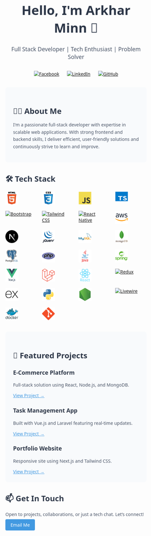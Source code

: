 <div align="center" style="max-width: 800px; margin: auto; padding: 2rem; font-family: 'Segoe UI', Tahoma, Geneva, Verdana, sans-serif; color: #2d3748;">

  <!-- Header -->
  <header style="margin-bottom: 2rem;">
    <h1 style="font-size: 2.5rem; font-weight: 700;">Hello, I'm Arkhar Minn 👋</h1>
    <p style="font-size: 1.1rem; color: #4a5568;">Full Stack Developer | Tech Enthusiast | Problem Solver</p>
  </header>

  <!-- Social Links -->
  <section style="display: flex; justify-content: center; gap: 1.5rem; margin-bottom: 2rem;">
    <a href="https://www.facebook.com/akmin.9060" target="_blank" title="Facebook">
      <img src="https://raw.githubusercontent.com/rahuldkjain/github-profile-readme-generator/master/src/images/icons/Social/facebook.svg" alt="Facebook" width="32" />
    </a>
    <a href="https://www.linkedin.com/in/arkhar-minn-901a752a8" target="_blank" title="LinkedIn">
      <img src="https://upload.wikimedia.org/wikipedia/commons/8/81/LinkedIn_icon.svg" alt="LinkedIn" width="32" />
    </a>
    <a href="https://github.com/ArKharMinn" target="_blank" title="GitHub">
      <img src="https://raw.githubusercontent.com/rahuldkjain/github-profile-readme-generator/master/src/images/icons/Social/github.svg" alt="GitHub" width="32" />
    </a>
  </section>

  <!-- About Me -->
  <section style="background: #f8fafc; padding: 1.5rem; border-radius: 8px; margin-bottom: 2rem; text-align: left;">
    <h2 style="font-size: 1.5rem; font-weight: 600; margin-bottom: 1rem;">👨‍💻 About Me</h2>
    <p style="line-height: 1.6; color: #4a5568;">
      I'm a passionate full-stack developer with expertise in scalable web applications. With strong frontend and backend skills,
      I deliver efficient, user-friendly solutions and continuously strive to learn and improve.
    </p>
  </section>

  <!-- Tech Stack -->
  <section style="margin-bottom: 2rem; text-align: left;">
    <h2 style="font-size: 1.5rem; font-weight: 600; margin-bottom: 1rem;">🛠️ Tech Stack</h2>
    <div style="display: grid; grid-template-columns: repeat(auto-fill, minmax(80px, 1fr)); gap: 1rem;">
     <span style="margin-right: 10px;">
        <a href="https://www.w3.org/html/" target="_blank">
            <img src="https://raw.githubusercontent.com/devicons/devicon/master/icons/html5/html5-original-wordmark.svg" alt="HTML5" width="40" height="40" />
        </a>
    </span>
    <span style="margin-right: 10px;">
        <a href="https://www.w3schools.com/css/" target="_blank">
            <img src="https://raw.githubusercontent.com/devicons/devicon/master/icons/css3/css3-original-wordmark.svg" alt="CSS3" width="40" height="40" />
        </a>
    </span>
    <span style="margin-right: 10px;">
        <a href="https://developer.mozilla.org/en-US/docs/Web/JavaScript" target="_blank">
            <img src="https://raw.githubusercontent.com/devicons/devicon/master/icons/javascript/javascript-original.svg" alt="JavaScript" width="40" height="40" />
        </a>
    </span>
    <span style="margin-right: 10px;">
        <a href="https://www.typescriptlang.org/" target="_blank">
            <img src="https://raw.githubusercontent.com/devicons/devicon/master/icons/typescript/typescript-original.svg" alt="TypeScript" height="30" width="40" />
        </a>
    </span>
    <span style="margin-right: 10px;">
        <a href="https://getbootstrap.com" target="_blank">
            <img src="https://getbootstrap.com/docs/5.3/assets/brand/bootstrap-logo.svg" alt="Bootstrap" width="40" height="40" />
        </a>
    </span>
    <span style="margin-right: 10px;">
        <a href="https://tailwindcss.com/" target="_blank">
            <img src="https://www.vectorlogo.zone/logos/tailwindcss/tailwindcss-icon.svg" alt="Tailwind CSS" width="40" height="40" />
        </a>
    </span>
    <span style="margin-right: 10px;">
        <a href="https://reactnative.dev/" target="_blank">
            <img src="https://reactnative.dev/img/header_logo.svg" alt="React Native" width="40" height="40" />
        </a>
    </span>
    <span style="margin-right: 10px;">
        <a href="https://aws.amazon.com/" target="_blank">
            <img src="https://raw.githubusercontent.com/devicons/devicon/master/icons/amazonwebservices/amazonwebservices-original-wordmark.svg" alt="AWS" width="40" height="40" />
        </a>
    </span>
    <span style="margin-right: 10px;">
        <a href="https://nextjs.org/" target="_blank">
            <img src="https://raw.githubusercontent.com/devicons/devicon/master/icons/nextjs/nextjs-original.svg" alt="Next.js" width="40" height="40" />
        </a>
    </span>
    <span style="margin-right: 10px;">
        <a href="https://jquery.com/" target="_blank">
            <img src="https://raw.githubusercontent.com/devicons/devicon/master/icons/jquery/jquery-original-wordmark.svg" alt="jQuery" width="40" height="40" />
        </a>
    </span>
    <span style="margin-right: 10px;">
        <a href="https://www.mysql.com/" target="_blank">
            <img src="https://raw.githubusercontent.com/devicons/devicon/master/icons/mysql/mysql-original-wordmark.svg" alt="MySQL" width="40" height="40" />
        </a>
    </span>
    <span style="margin-right: 10px;">
        <a href="https://www.mongodb.com/" target="_blank">
            <img src="https://raw.githubusercontent.com/devicons/devicon/master/icons/mongodb/mongodb-original-wordmark.svg" alt="MongoDB" width="40" height="40" />
        </a>
    </span>
    <span style="margin-right: 10px;">
        <a href="https://www.postgresql.org/" target="_blank">
            <img src="https://raw.githubusercontent.com/devicons/devicon/master/icons/postgresql/postgresql-original-wordmark.svg" alt="PostgreSQL" width="40" height="40" />
        </a>
    </span>
    <span style="margin-right: 10px;">
        <a href="https://www.php.net" target="_blank">
            <img src="https://raw.githubusercontent.com/devicons/devicon/master/icons/php/php-original.svg" alt="PHP" width="40" height="40" />
        </a>
    </span>
    <span style="margin-right: 10px;">
        <a href="https://www.java.com/" target="_blank">
            <img src="https://raw.githubusercontent.com/devicons/devicon/master/icons/java/java-original-wordmark.svg" alt="Java" width="40" height="40" />
        </a>
    </span>
    <span style="margin-right: 10px;">
        <a href="https://spring.io/projects/spring-boot" target="_blank">
            <img src="https://raw.githubusercontent.com/devicons/devicon/master/icons/spring/spring-original-wordmark.svg" alt="Spring Boot" width="40" height="40" />
        </a>
    </span>
    <span style="margin-right: 10px;">
        <a href="https://vuejs.org/" target="_blank">
            <img src="https://raw.githubusercontent.com/devicons/devicon/master/icons/vuejs/vuejs-original-wordmark.svg" alt="Vue.js" width="40" height="40" />
        </a>
    </span>
    <span style="margin-right: 10px;">
        <a href="https://laravel.com/" target="_blank">
            <img src="https://raw.githubusercontent.com/devicons/devicon/master/icons/laravel/laravel-original.svg" alt="Laravel" width="40" height="40" />
        </a>
    </span>
    <span style="margin-right: 10px;">
        <a href="https://reactjs.org/" target="_blank">
            <img src="https://raw.githubusercontent.com/devicons/devicon/master/icons/react/react-original-wordmark.svg" alt="React" width="40" height="40" />
        </a>
    </span>
    <span style="margin-right: 10px;">
        <a href="https://redux.js.org/" target="_blank">
            <img src="https://raw.githubusercontent.com/reduxjs/redux/master/logo/logo.png" alt="Redux" width="40" height="40" />
        </a>
    </span>
    <span style="margin-right: 10px;">
        <a href="https://expressjs.com/" target="_blank">
            <img src="https://raw.githubusercontent.com/devicons/devicon/master/icons/express/express-original.svg" alt="Express.js" width="40" height="40" />
        </a>
    </span>
    <span style="margin-right: 10px;">
        <a href="https://www.python.org/" target="_blank">
            <img src="https://raw.githubusercontent.com/devicons/devicon/master/icons/python/python-original.svg" alt="Python" width="40" height="40" />
        </a>
    </span>
    <span style="margin-right: 10px;">
        <a href="https://nodejs.org/" target="_blank">
            <img src="https://raw.githubusercontent.com/devicons/devicon/master/icons/nodejs/nodejs-original.svg" alt="Node.js" width="40" height="40" />
        </a>
    </span>
    <span style="margin-right: 10px;">
        <a href="https://laravel-livewire.com/" target="_blank">
            <img src="https://cdn.jsdelivr.net/npm/simple-icons@v8/icons/livewire.svg" alt="Livewire" width="40" height="40" />
        </a>
    </span>
    <span style="margin-right: 10px;">
        <a href="https://www.docker.com/" target="_blank">
            <img src="https://raw.githubusercontent.com/devicons/devicon/master/icons/docker/docker-original-wordmark.svg" alt="Docker" width="40" height="40" />
        </a>
    </span>
    <span style="margin-right: 10px;">
        <a href="https://git-scm.com/" target="_blank">
            <img src="https://raw.githubusercontent.com/devicons/devicon/master/icons/git/git-original.svg" alt="Git" width="40" height="40" />
        </a>
    </span>
    </div>
  </section>

  <!-- Projects -->
  <section style="background: #f8fafc; padding: 1.5rem; border-radius: 8px; margin-bottom: 2rem; text-align: left;">
    <h2 style="font-size: 1.5rem; font-weight: 600; margin-bottom: 1rem;">🚀 Featured Projects</h2>
    <div>
      <h3 style="font-size: 1.1rem; font-weight: 600;">E-Commerce Platform</h3>
      <p style="color: #4a5568;">Full-stack solution using React, Node.js, and MongoDB.</p>
      <a href="#" style="color: #4299e1;">View Project →</a>
    </div>
    <div style="margin-top: 1rem;">
      <h3 style="font-size: 1.1rem; font-weight: 600;">Task Management App</h3>
      <p style="color: #4a5568;">Built with Vue.js and Laravel featuring real-time updates.</p>
      <a href="#" style="color: #4299e1;">View Project →</a>
    </div>
    <div style="margin-top: 1rem;">
      <h3 style="font-size: 1.1rem; font-weight: 600;">Portfolio Website</h3>
      <p style="color: #4a5568;">Responsive site using Next.js and Tailwind CSS.</p>
      <a href="#" style="color: #4299e1;">View Project →</a>
    </div>
  </section>

  <!-- Contact -->
  <section style="text-align: left;">
    <h2 style="font-size: 1.5rem; font-weight: 600; margin-bottom: 1rem;">📫 Get In Touch</h2>
    <p style="color: #4a5568;">Open to projects, collaborations, or just a tech chat. Let’s connect!</p>
    <a href="mailto:your.email@example.com" style="background: #4299e1; color: white; padding: 0.5rem 1rem; border-radius: 4px; text-decoration: none;">Email Me</a>
  </section>
</div>

